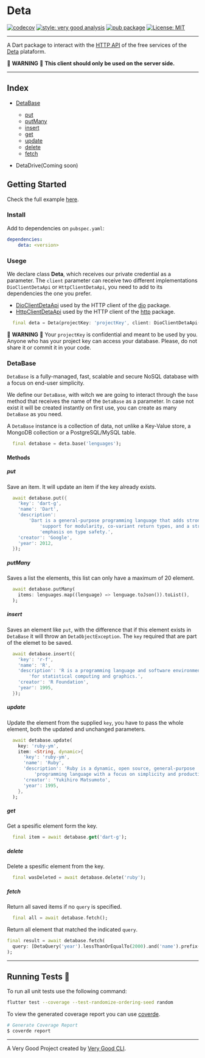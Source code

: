 # Deta

[![codecov][coverage_badge]][codecov_link]  [![style: very good analysis][very_good_analysis_badge]][very_good_analysis_link]   [![pub package][pub_badge]][pub_link]   [![License: MIT][license_badge]][license_link]

---

A Dart package to interact with the [HTTP API](https://docs.deta.sh/) of the free services of the [Deta](https://deta.sh/) plataform.

🚨  **WARNING** 🚨
**This client should only be used on the server side.**

---

## Index

* [DetaBase](https://pub.dev/packages/deta#DetaBase)
  * [put](https://pub.dev/packages/deta#put)
  * [putMany](https://pub.dev/packages/deta#putMany)
  * [insert](https://pub.dev/packages/deta#insert)
  * [get](https://pub.dev/packages/deta#get)
  * [update](https://pub.dev/packages/deta#update)
  * [delete](https://pub.dev/packages/deta#delete)
  * [fetch](https://pub.dev/packages/deta#fetch)

* DetaDrive(Coming soon)

## Getting Started

Check the full example [here](https://github.com/yeikel16/deta-dart/blob/main/packages/deta/example/example.md).

### Install

Add to dependencies on `pubspec.yaml`:

```yaml
dependencies:
    deta: <version>
```

### Usege

We declare class **Deta**, which receives our private credential as a parameter.
The `client` parameter can receive two different implementations `DioClientDetaApi` or `HttpClientDetaApi`, you need to add to its dependencies the one you prefer.

* [DioClientDetaApi](https://pub.dev/packages/dio_client_deta_api) used by the HTTP client of the [dio](https://pub.dev/packages/dio) package.
* [HttpClientDetaApi](https://pub.dev/packages/http_client_deta_api) used by the HTTP client of the [http](https://pub.dev/packages/http) package.

```dart
  final deta = Deta(projectKey: 'projectKey', client: DioClientDetaApi(dio: Dio()));
```

🚨  **WARNING** 🚨
Your `projectKey` is confidential and meant to be used by you. Anyone who has your project key can access your database. Please, do not share it or commit it in your code.

### DetaBase

`DetaBase` is a fully-managed, fast, scalable and secure NoSQL database with a focus on end-user simplicity.

We define our `DetaBase`, with witch we are going to interact through the `base` method that receives the name of the `DetaBase` as a parameter. In case not exist it will be created instantly on first use, you can create as many `DetaBase` as you need.

A `DetaBase` instance is a collection of data, not unlike a Key-Value store, a MongoDB collection or a PostgreSQL/MySQL table.

```dart
  final detabase = deta.base('lenguages');
```

#### Methods

##### put

Save an item. It will update an item if the key already exists.
  
```dart  
  await detabase.put({
    'key': 'dart-g',
    'name': 'Dart',
    'description':
        'Dart is a general-purpose programming language that adds strong '
            'support for modularity, co-variant return types, and a strong '
            'emphasis on type safety.',
    'creator': 'Google',
    'year': 2012,
  });
```

##### putMany

Saves a list the elements, this list can only have a maximum of 20 element.

```dart
  await detabase.putMany(
    items: lenguages.map((lenguage) => lenguage.toJson()).toList(),
  );
```

##### insert

Saves an element like `put`, with the difference that if this element exists in `DetaBase` it will throw an `DetaObjectException`. The `key` required that are part of the elemet to be saved.

```dart
  await detabase.insert({
    'key': 'r-f',
    'name': 'R',
    'description': 'R is a programming language and software environment '
        'for statistical computing and graphics.',
    'creator': 'R Foundation',
    'year': 1995,
  });
```

##### update

Update the element from the supplied `key`, you have to pass the whole element, both the updated and unchanged parameters.

```dart
  await detabase.update(
    key: 'ruby-ym',
    item: <String, dynamic>{
      'key': 'ruby-ym',
      'name': 'Ruby',
      'description': 'Ruby is a dynamic, open source, general-purpose '
          'programming language with a focus on simplicity and productivity.',
      'creator': 'Yukihiro Matsumoto',
      'year': 1995,
    },
  );
```

##### get

Get a spesific element form the key.

```dart
  final item = await detabase.get('dart-g');
```

##### delete

Delete a spesific element from the key.

```dart
  final wasDeleted = await detabase.delete('ruby');
```

##### fetch

Return all saved items if no `query` is specified.

```dart
  final all = await detabase.fetch();
```

Return all element that matched the indicated `query`.

  ```dart
  final result = await detabase.fetch(
    query: [DetaQuery('year').lessThanOrEqualTo(2000).and('name').prefix('C')],
  );
  ```

---

## Running Tests 🧪

To run all unit tests use the following command:

```sh
flutter test --coverage --test-randomize-ordering-seed random

```

To view the generated coverage report you can use [coverde](https://pub.dev/packages/coverde).

```sh
# Generate Coverage Report
$ coverde report
```

---

A Very Good Project created by [Very Good CLI](https://github.com/VeryGoodOpenSource/very_good_cli).

[codecov_link]: https://codecov.io/gh/yeikel16/deta-dart
[coverage_badge]: https://codecov.io/gh/yeikel16/deta-dart/branch/main/graph/badge.svg
[license_badge]: https://img.shields.io/badge/license-MIT-blue.svg
[pub_badge]: https://img.shields.io/pub/v/deta.svg
[pub_link]: https://pub.dartlang.org/packages/deta
[license_link]: https://opensource.org/licenses/MIT
[logo]: https://docs.deta.sh/img/logo.svg
[very_good_analysis_badge]: https://img.shields.io/badge/style-very_good_analysis-B22C89.svg
[very_good_analysis_link]: https://pub.dev/packages/very_good_analysis
